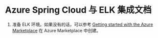 # Azure Spring Cloud 与 ELK 集成文档

1. 准备 ELK 环境。如果没有的话，可以参考 [Getting started with the Azure Marketplace](https://www.elastic.co/guide/en/elastic-stack-deploy/current/azure-marketplace-getting-started.html) 在 Azure Marketplace 中创建。
